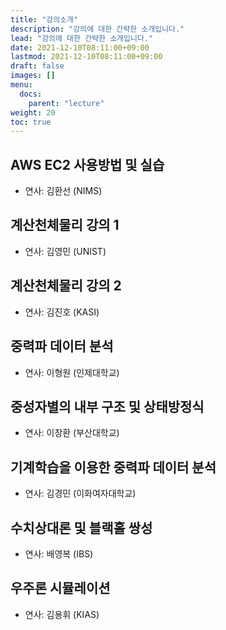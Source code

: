 ```yaml
---
title: "강의소개"
description: "강의에 대한 간략한 소개입니다."
lead: "강의에 대한 간략한 소개입니다."
date: 2021-12-10T08:11:00+09:00
lastmod: 2021-12-10T08:11:00+09:00
draft: false
images: []
menu: 
  docs:
    parent: "lecture"
weight: 20
toc: true
---
```


## AWS EC2 사용방법 및 실습

* 연사: 김환선 (NIMS)

## 계산천체물리 강의 1

* 연사: 김영민 (UNIST)

## 계산천체물리 강의 2

* 연사: 김진호 (KASI)

## 중력파 데이터 분석

* 연사: 이형원 (인제대학교)

## 중성자별의 내부 구조 및 상태방정식

* 연사: 이창환 (부산대학교)

## 기계학습을 이용한 중력파 데이터 분석

* 연사: 김경민 (이화여자대학교)

## 수치상대론 및 블랙홀 쌍성

* 연사: 배영복 (IBS)

## 우주론 시뮬레이션

* 연사: 김용휘 (KIAS)